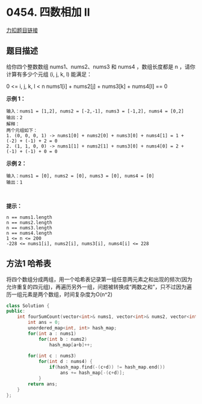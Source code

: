 <p id="四数相加二"></p>

# 0454. 四数相加 II   

[力扣题目链接](https://leetcode-cn.com/problems/4sum-ii/)         


## 题目描述  

给你四个整数数组 nums1、nums2、nums3 和 nums4 ，数组长度都是 n ，请你计算有多少个元组 (i, j, k, l) 能满足：

0 <= i, j, k, l < n
nums1[i] + nums2[j] + nums3[k] + nums4[l] == 0
 

**示例 1：**

    输入：nums1 = [1,2], nums2 = [-2,-1], nums3 = [-1,2], nums4 = [0,2]
    输出：2
    解释：
    两个元组如下：
    1. (0, 0, 0, 1) -> nums1[0] + nums2[0] + nums3[0] + nums4[1] = 1 + (-2) + (-1) + 2 = 0
    2. (1, 1, 0, 0) -> nums1[1] + nums2[1] + nums3[0] + nums4[0] = 2 + (-1) + (-1) + 0 = 0

**示例 2：**

    输入：nums1 = [0], nums2 = [0], nums3 = [0], nums4 = [0]
    输出：1
 

**提示：**

    n == nums1.length
    n == nums2.length
    n == nums3.length
    n == nums4.length
    1 <= n <= 200
    -228 <= nums1[i], nums2[i], nums3[i], nums4[i] <= 228



## 方法1 哈希表  

将四个数组分成两组，用一个哈希表记录第一组任意两元素之和出现的频次(因为允许重复的四元组)，再遍历另外一组，问题被转换成“两数之和”，只不过因为遍历一组元素是两个数组，时间复杂度为O(n^2)  

```cpp
class Solution {
public:
    int fourSumCount(vector<int>& nums1, vector<int>& nums2, vector<int>& nums3, vector<int>& nums4) {
        int ans = 0;
        unordered_map<int, int> hash_map;
        for(int a : nums1)
            for(int b : nums2)
                hash_map[a+b]++;
        
        for(int c : nums3)   
            for(int d : nums4) {
                if(hash_map.find(-(c+d)) != hash_map.end())
                    ans += hash_map[-(c+d)];
            }
        return ans;
    }
};
```